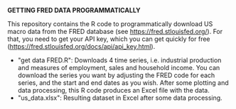 
**GETTING FRED DATA PROGRAMMATICALLY**

This repository contains the R code to programmatically download US macro data from the FRED database (see https://fred.stlouisfed.org/). For that, you need to get your API key, which you can get quickly for free (https://fred.stlouisfed.org/docs/api/api_key.html).

- "get data FRED.R": Downloads 4 time series, i.e. industrial production and measures of employment, sales and household income. You can download the series you want by adjusting the FRED code for each series, and the start and end dates as you wish. After some plotting and data processing, this R code produces an Excel file with the data.
- "us_data.xlsx": Resulting dataset in Excel after some data processing.
